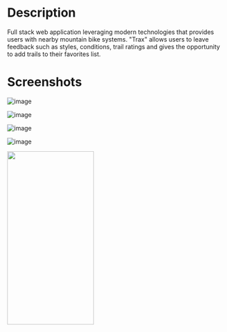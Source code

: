 # Description

Full stack web application leveraging modern technologies that provides users with nearby mountain bike systems. "Trax" allows users to leave feedback such as styles, conditions, trail ratings and gives the opportunity to add trails to their favorites list.

# Screenshots

![image](https://user-images.githubusercontent.com/74434237/117020238-deb1fb00-acbb-11eb-91fb-a16705dc4b76.png)

![image](https://user-images.githubusercontent.com/74434237/117020320-f38e8e80-acbb-11eb-889a-5abeff6fed4c.png)

![image](https://user-images.githubusercontent.com/74434237/117020366-fd17f680-acbb-11eb-94d7-89c5854054c7.png)

![image](https://user-images.githubusercontent.com/74434237/117020414-099c4f00-acbc-11eb-98dd-c4cf56504611.png)

<img src="https://github.com/MatthewHeinrich/solo-project-trax" data-canonical-src="https://user-images.githubusercontent.com/74434237/117020414-099c4f00-acbc-11eb-98dd-c4cf56504611.png" width="200" height="400" />
